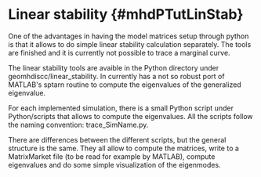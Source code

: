 Linear stability     {#mhdPTutLinStab}
================

One of the advantages in having the model matrices setup through python is that it allows to do simple linear stability calculation separately. The tools are finished and it is currently not possible to trace a marginal curve.

The linear stability tools are avaible in the Python directory under geomhdiscc/linear\_stability. In currently has a not so robust port of MATLAB's sptarn routine to compute the eigenvalues of the generalized eigenvalue.

For each implemented simulation, there is a small Python script under Python/scripts that allows to compute the eigenvalues. All the scripts follow the naming convention: trace_SimName.py.

There are differences between the different scripts, but the general structure is the same. They all allow to compute the matrices, write to a MatrixMarket file (to be read for example by MATLAB), compute eigenvalues and do some simple visualization of the eigenmodes.
